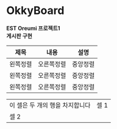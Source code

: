 # OkkyBoard  
**EST Oreumi 프로젝트1**  
**게시판 구현**  

|제목|내용|설명|
|:---:|:---:|:---:|
|왼쪽정렬|오른쪽정렬|중앙정렬|
|왼쪽정렬|오른쪽정렬|중앙정렬|
|왼쪽정렬|오른쪽정렬|중앙정렬|

<table>
    <tbody>
        <tr>
            <td>이 셀은 두 개의 행을 차지합니다</td>
            <td>셀 1</td>
        </tr>
        <tr>
            <td>셀 2</td>
        </tr>
    </tbody>
</table>
